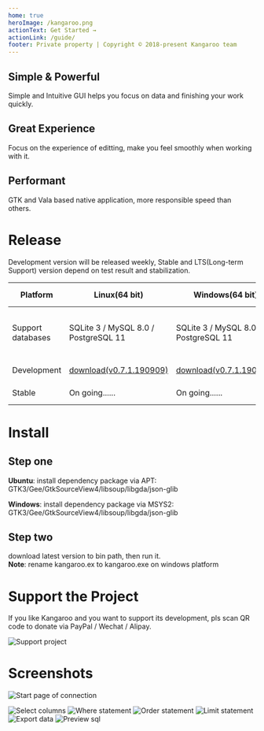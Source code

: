 ```yaml
---
home: true
heroImage: /kangaroo.png
actionText: Get Started →
actionLink: /guide/
footer: Private property | Copyright © 2018-present Kangaroo team
---
```


<div style="text-align: center">
  <Bit/>
</div>

<div class="features">
  <div class="feature">
    <h2>Simple & Powerful</h2>
    <p>Simple and Intuitive GUI helps you focus on data and finishing your work quickly.</p>
  </div>
  <div class="feature">
    <h2>Great Experience</h2>
    <p>Focus on the experience of editting, make you feel smoothly when working with it.</p>
  </div>
  <div class="feature">
    <h2>Performant</h2>
    <p>GTK and Vala based native application, more responsible speed than others.</p>
  </div>
</div>

# Release
Development version will be released weekly, Stable and LTS(Long-term Support) version depend on test result and stabilization.

| Platform            | Linux(64 bit) 	                   | Windows(64 bit)       	            | MacOS(64 bit) 	                   |
|---------------------|------------------------------------|------------------------------------|------------------------------------|
| Support databases   | SQLite 3 / MySQL 8.0 / PostgreSQL 11   | SQLite 3 / MySQL 8.0 / PostgreSQL 11   | SQLite 3 / MySQL 8.0 / PostgreSQL 11       |
| Development         | [download(v0.7.1.190909)](https://github.com/dbkangaroo/kangaroo/releases/download/v0.7.1.190909/kangaroo_x64_ubuntu_0.7.1.190909.zip)  | [download(v0.7.1.190909)](https://github.com/dbkangaroo/kangaroo/releases/download/v0.7.1.190909/kangaroo_x64_windows_0.7.1.190909.zip)  | Comming Soon!           |
| Stable              | On going......                     | On going......                     | On going......                     |

# Install
## Step one
__Ubuntu__: install dependency package via APT: GTK3/Gee/GtkSourceView4/libsoup/libgda/json-glib

__Windows__: install dependency package via MSYS2: GTK3/Gee/GtkSourceView4/libsoup/libgda/json-glib

## Step two
download latest version to bin path, then run it.<br/>
__Note__: rename kangaroo.ex to kangaroo.exe on windows platform


# Support the Project
If you like Kangaroo and you want to support its development, pls scan QR code to donate via PayPal / Wechat / Alipay.

![Support project](./images/pay.png)


# Screenshots
![Start page of connection](./images/kangaroo-02.jpg)
<!--Adsense data-ad-client="ca-pub-3975819313740938" data-ad-slot="6760827895"/-->
![Select columns](./images/kangaroo-05.png)
![Where statement](./images/kangaroo-06.png)
![Order statement](./images/kangaroo-07.png)
![Limit statement](./images/kangaroo-08.png)
![Export data](./images/kangaroo-09.png)
![Preview sql](./images/kangaroo-10.png)
